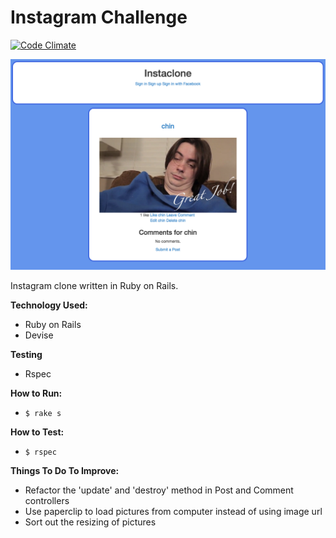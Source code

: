 Instagram Challenge
===================

[![Code Climate](https://codeclimate.com/github/Munded/instagram-challenge/badges/gpa.svg)](https://codeclimate.com/github/Munded/instagram-challenge)

![Insta-clone](https://github.com/Munded/instagram-challenge/blob/master/instagram_clone/public/Screen%20Shot%202015-06-01%20at%2018.13.37.png)

 Instagram clone written in Ruby on Rails.
 
**Technology Used:**
- Ruby on Rails
- Devise

**Testing**
- Rspec

**How to Run:**
- `$ rake s`


**How to Test:**
- `$ rspec`


**Things To Do To Improve:**
- Refactor the 'update' and 'destroy' method in Post and Comment controllers
- Use paperclip to load pictures from computer instead of using image url
- Sort out the resizing of pictures
